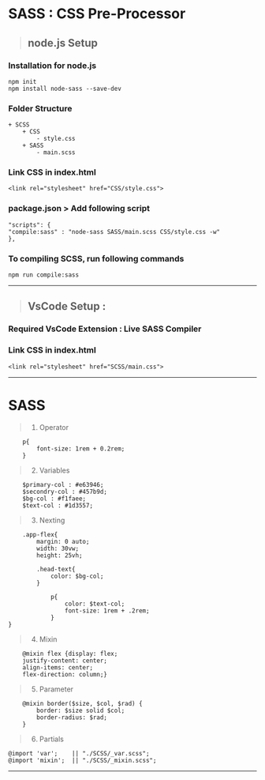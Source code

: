 # SASS : CSS Pre-Processor

>## node.js Setup

### Installation for node.js
    npm init  
    npm install node-sass --save-dev

### Folder Structure
    + SCSS 
        + CSS
            - style.css
        + SASS
            - main.scss

### Link CSS in index.html
    <link rel="stylesheet" href="CSS/style.css">

### package.json > Add following script
    "scripts": {
    "compile:sass" : "node-sass SASS/main.scss CSS/style.css -w" 
    },


### To compiling SCSS, run following commands
    npm run compile:sass

---

>## VsCode Setup :

### Required VsCode Extension : <b>Live SASS Compiler</b>

### Link CSS in index.html
    <link rel="stylesheet" href="SCSS/main.css">

---

# SASS

>1. Operator 
    
        p{
            font-size: 1rem + 0.2rem;
        }
   

>2. Variables 
    
        $primary-col : #e63946;
        $secondry-col : #457b9d;
        $bg-col : #f1faee;
        $text-col : #1d3557;

>3. Nexting

        .app-flex{  
            margin: 0 auto;  
            width: 30vw;  
            height: 25vh;  
        
            .head-text{
                color: $bg-col;
            }

                p{
                    color: $text-col;
                    font-size: 1rem + .2rem;
                }
    }

>4. Mixin 

        @mixin flex {display: flex;
        justify-content: center;
        align-items: center;
        flex-direction: column;}

>5. Parameter 

        @mixin border($size, $col, $rad) {
            border: $size solid $col;
            border-radius: $rad;
        }

>6. Partials 

    @import 'var';    || "./SCSS/_var.scss";
    @import 'mixin';  || "./SCSS/_mixin.scss";


---
